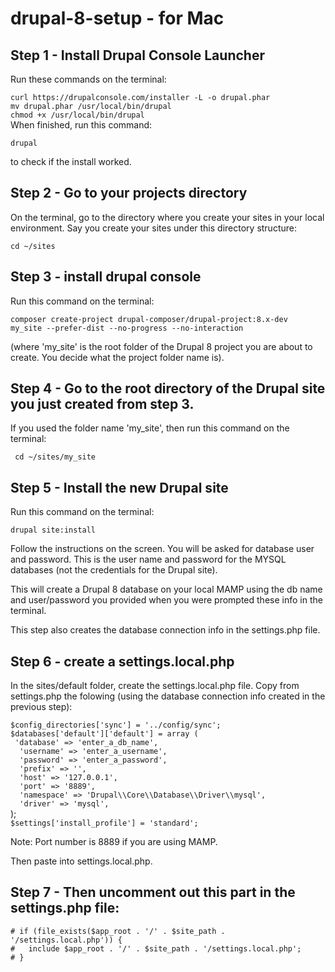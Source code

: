 # drupal-8-setup  - for Mac

## Step 1  - Install Drupal Console Launcher
Run these commands on the terminal:

<div><code>curl https://drupalconsole.com/installer -L -o drupal.phar</code></div>
<div><code>mv drupal.phar /usr/local/bin/drupal</code></div>
<div><code>chmod +x /usr/local/bin/drupal</code></div>

<div>When finished, run this command:</div>

<code>drupal</code>

to check if the install worked.


## Step 2 - Go to your projects directory

On the terminal, go to the directory where you create your sites in your local environment. Say you create your sites under this directory structure: 

<code>cd ~/sites</code>

## Step 3  - install drupal console

Run this command on the terminal:

<code>composer create-project drupal-composer/drupal-project:8.x-dev my_site --prefer-dist --no-progress --no-interaction</code>

(where 'my_site' is the root folder of the Drupal 8 project you are about to create. You decide what the  project folder name is).


## Step 4 - Go to the root directory of the Drupal site you just created from step 3.

If you used the folder name 'my_site', then run this command on the terminal:

<code> cd ~/sites/my_site </code>


## Step 5 - Install the new Drupal site

Run this command on the terminal:

<code>drupal site:install</code>

Follow the instructions on the screen. You will be asked for database user and password. This is the user name and password for the MYSQL databases (not the credentials for the Drupal site).

This will create a Drupal 8 database on your local MAMP using the db name and user/password you provided when you were prompted these info in the terminal.

This step also creates the database connection info in the settings.php file.


## Step 6 - create a settings.local.php 

In the sites/default folder, create the settings.local.php file. Copy from settings.php   the folowing (using the database connection info created in the previous step):

<div><code>$config_directories['sync'] = '../config/sync'; </code></div>
<div><code>$databases['default']['default'] = array (</code></div>
<div><code> 'database' => 'enter_a_db_name',</code></div>
<div><code>  'username' => 'enter_a_username',</code></div>
<div><code>  'password' => 'enter_a_password',</code></div>
<div><code>  'prefix' => '',</code></div>
<div><code>  'host' => '127.0.0.1',</code></div>
<div><code>  'port' => '8889',</code></div>
<div><code>  'namespace' => 'Drupal\\Core\\Database\\Driver\\mysql', </code></div>
<div><code>  'driver' => 'mysql',</code></div>
);
<div><code>$settings['install_profile'] = 'standard';</code></div>

Note: Port number is 8889 if you are using MAMP.

Then paste into settings.local.php.


## Step 7 - Then uncomment out this part in the settings.php file:

<div><code># if (file_exists($app_root . '/' . $site_path . '/settings.local.php')) {</code></div>
<div><code>#   include $app_root . '/' . $site_path . '/settings.local.php';</code></div>
<div><code># }</code></div>


